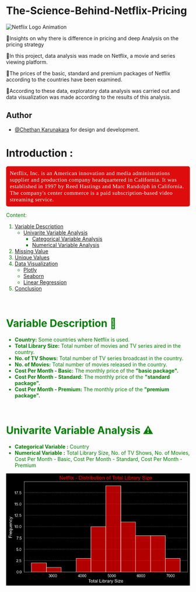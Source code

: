 # The-Science-Behind-Netflix-Pricing
![Netflix Logo Animation](https://images.squarespace-cdn.com/content/v1/520b6dcee4b0734e32e29746/1553093622986-F8DCADFCEQGUZMAWVVTX/Netflix_anim.gif?format=2500w)

📌Insights on why there is difference in pricing and deep Analysis on the pricing strategy 

📌In this project, data analysis was made on Netflix, a movie and series viewing platform.

📌The prices of the basic, standard and premium packages of Netflix according to the countries have been examined.

📌According to these data, exploratory data analysis was carried out and data visualization was made according to the results of this analysis.




## Author

- [@Chethan Karunakara](https://www.linkedin.com/in/chethan-karunakara-19571b1b9/) for design and development.

# Introduction :


<div style="color:white;
           display:fill;
           border-radius:5px;
           background-color:#DE0C0C;
           font-size:110%;
           font-family:Verdana;
           letter-spacing:0.5px">

<p style="padding: 10px;
              color:white;">
    Netflix, Inc. is an American innovation and media administrations supplier and production company headquartered in California. It was established in 1997 by Reed Hastings and Marc Randolph in California. The company's center commerce is a paid subscription-based video streaming service.

</p>
</div>

<font color = "green">
    
Content:
1. [Variable Description](#3)
    * [Univarite Variable Analysis](#4)
        * [Categorical Variable Analysis](#5)
        * [Numerical Variable Analysis](#6)
1. [Missing Value](#7)
1. [Unique Values](#8)
1. [Data Visualization](#9)
    * [Plotly](#10)
    * [Seaborn](#11)
    * [Linear Regression](#12)
1. [Conclusion](#13)
   
<a id = "3"></a><br>
# Variable Description 🚀

* __Country:__ Some countries where Netflix is used.
* __Total Library Size:__ Total number of movies and TV series aired in the country.
* __No. of TV Shows:__ Total number of TV series broadcast in the country.
* __No. of Movies:__ Total number of movies released in the country.
* __Cost Per Month - Basic:__ The monthly price of the __"basic package".__
* __Cost Per Month - Standard:__ The monthly price of the __"standard package".__
* __Cost Per Month - Premium:__ The monthly price of the __"premium package".__

<a id = "4"></a><br>
# Univarite Variable Analysis ⚠️
* __Categorical Variable :__ Country
* __Numerical Variable :__ Total Library Size, No. of TV Shows, No. of Movies, Cost Per Month - Basic, Cost Per Month - Standard, Cost Per Month - Premium

![img-1](Images/N-1.png)


